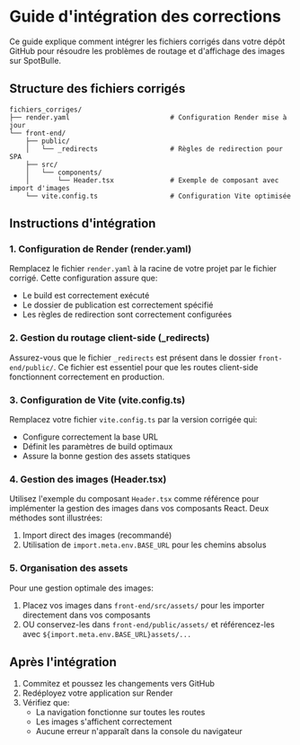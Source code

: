 # Guide d'intégration des corrections

Ce guide explique comment intégrer les fichiers corrigés dans votre dépôt GitHub pour résoudre les problèmes de routage et d'affichage des images sur SpotBulle.

## Structure des fichiers corrigés

```
fichiers_corriges/
├── render.yaml                         # Configuration Render mise à jour
└── front-end/
    ├── public/
    │   └── _redirects                  # Règles de redirection pour SPA
    ├── src/
    │   └── components/
    │       └── Header.tsx              # Exemple de composant avec import d'images
    └── vite.config.ts                  # Configuration Vite optimisée
```

## Instructions d'intégration

### 1. Configuration de Render (render.yaml)

Remplacez le fichier `render.yaml` à la racine de votre projet par le fichier corrigé. Cette configuration assure que:
- Le build est correctement exécuté
- Le dossier de publication est correctement spécifié
- Les règles de redirection sont correctement configurées

### 2. Gestion du routage client-side (_redirects)

Assurez-vous que le fichier `_redirects` est présent dans le dossier `front-end/public/`. Ce fichier est essentiel pour que les routes client-side fonctionnent correctement en production.

### 3. Configuration de Vite (vite.config.ts)

Remplacez votre fichier `vite.config.ts` par la version corrigée qui:
- Configure correctement la base URL
- Définit les paramètres de build optimaux
- Assure la bonne gestion des assets statiques

### 4. Gestion des images (Header.tsx)

Utilisez l'exemple du composant `Header.tsx` comme référence pour implémenter la gestion des images dans vos composants React. Deux méthodes sont illustrées:
1. Import direct des images (recommandé)
2. Utilisation de `import.meta.env.BASE_URL` pour les chemins absolus

### 5. Organisation des assets

Pour une gestion optimale des images:
1. Placez vos images dans `front-end/src/assets/` pour les importer directement dans vos composants
2. OU conservez-les dans `front-end/public/assets/` et référencez-les avec `${import.meta.env.BASE_URL}assets/...`

## Après l'intégration

1. Commitez et poussez les changements vers GitHub
2. Redéployez votre application sur Render
3. Vérifiez que:
   - La navigation fonctionne sur toutes les routes
   - Les images s'affichent correctement
   - Aucune erreur n'apparaît dans la console du navigateur

